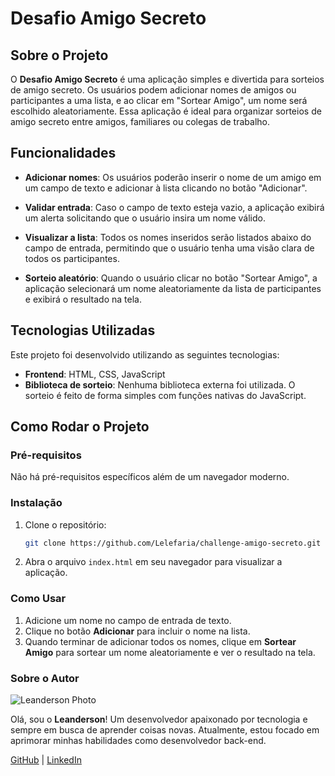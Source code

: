 # Desafio Amigo Secreto

## Sobre o Projeto

O **Desafio Amigo Secreto** é uma aplicação simples e divertida para sorteios de amigo secreto. Os usuários podem adicionar nomes de amigos ou participantes a uma lista, e ao clicar em "Sortear Amigo", um nome será escolhido aleatoriamente. Essa aplicação é ideal para organizar sorteios de amigo secreto entre amigos, familiares ou colegas de trabalho.

## Funcionalidades

- **Adicionar nomes**: Os usuários poderão inserir o nome de um amigo em um campo de texto e adicionar à lista clicando no botão "Adicionar".
  
- **Validar entrada**: Caso o campo de texto esteja vazio, a aplicação exibirá um alerta solicitando que o usuário insira um nome válido.

- **Visualizar a lista**: Todos os nomes inseridos serão listados abaixo do campo de entrada, permitindo que o usuário tenha uma visão clara de todos os participantes.

- **Sorteio aleatório**: Quando o usuário clicar no botão "Sortear Amigo", a aplicação selecionará um nome aleatoriamente da lista de participantes e exibirá o resultado na tela.

## Tecnologias Utilizadas

Este projeto foi desenvolvido utilizando as seguintes tecnologias:

- **Frontend**: HTML, CSS, JavaScript
- **Biblioteca de sorteio**: Nenhuma biblioteca externa foi utilizada. O sorteio é feito de forma simples com funções nativas do JavaScript.

## Como Rodar o Projeto

### Pré-requisitos

Não há pré-requisitos específicos além de um navegador moderno.

### Instalação

1. Clone o repositório:

    ```bash
    git clone https://github.com/Lelefaria/challenge-amigo-secreto.git
    ```

2. Abra o arquivo `index.html` em seu navegador para visualizar a aplicação.

### Como Usar

1. Adicione um nome no campo de entrada de texto.
2. Clique no botão **Adicionar** para incluir o nome na lista.
3. Quando terminar de adicionar todos os nomes, clique em **Sortear Amigo** para sortear um nome aleatoriamente e ver o resultado na tela.

### Sobre o Autor

![Leanderson Photo](https://avatars.githubusercontent.com/u/109170398?v=4)

Olá, sou o **Leanderson**! Um desenvolvedor apaixonado por tecnologia e sempre em busca de aprender coisas novas. Atualmente, estou focado em aprimorar minhas habilidades como desenvolvedor back-end.

[GitHub](https://github.com/Lelefaria) | [LinkedIn](https://www.linkedin.com/in/leanderson-nascimento/)
